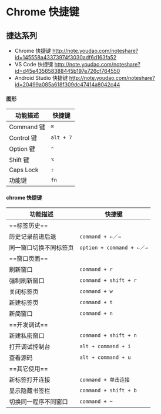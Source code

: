 # Chrome 快捷键

## 捷达系列
- Chrome 快捷键
http://note.youdao.com/noteshare?id=145558a43373974f3030adf6d163fa52
- VS Code 快捷键
http://note.youdao.com/noteshare?id=d45e435658388445b197e726cf764550
- Android Studio 快捷键 
http://note.youdao.com/noteshare?id=20499a085a618f309dc47414a8042c44


#### 图形

功能描述 | 快捷键
---|---
Command 键 | ```⌘``` 
Control 键 | ```alt + 7```
Option 键 | ```⌃```
Shift 键 | ```⌥```
Caps Lock | ```⇧```
功能键 | ```fn```


#### chrome 快捷键
功能描述 | 快捷键
---|---
==标签历史== | 
历史记录前进后退 | ```command + ←／→```
同一窗口切换不同标签页 | ```option + command + ←／→```
==窗口页面== | 
刷新窗口 | ```command + r```
强制刷新窗口 | ```command + shift + r```
关闭标签页 | ```command + w```
新建标签页 | ```command + t```
新简窗口 | ```command + n```
==开发调试== | 
新建私密窗口 | ```command + shift + n```
打开调试控制台 | ```alt + command + i```
查看源码 | ```alt + command + u```
==其它使用== | 
新标签打开连接 | ```command + 单击连接```
显示隐藏书签栏 | ```command + shift + b```
切换同一程序不同窗口 | ```command + ~```
